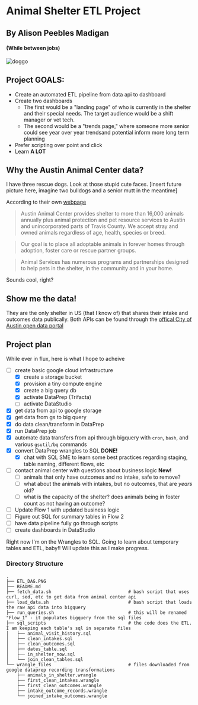 # Animal Shelter ETL Project
## By Alison Peebles Madigan
#### (While between jobs)

![doggo](https://images.pexels.com/photos/406014/pexels-photo-406014.jpeg?auto=compress&cs=tinysrgb&dpr=2&h=640&w=426)

## Project GOALS:
- Create an automated ETL pipeline from data api to dashboard
- Create two dashboards
  - The first would be a "landing page" of who is currently in the shelter and their special needs. The target audience would be a shift manager or vet tech.
  - The second would be a "trends page," where someone more senior could see year over year trendsand potential inform more long term planning 
- Prefer scripting over point and click
- Learn **A LOT**

## Why the Austin Animal Center data?
I have three rescue dogs. Look at those stupid cute faces. 
[insert future picture here, imagine two bulldogs and a senior mutt in the meantime]

According to their own [webpage](https://www.austintexas.gov/department/about-austin-animal-center)

>Austin Animal Center provides shelter to more than 16,000 animals annually plus animal protection and pet resource services to Austin and unincorporated parts of Travis County. We accept stray and owned animals regardless of age, health, species or breed.

>Our goal is to place all adoptable animals in forever homes through adoption, foster care or rescue partner groups.

> Animal Services has numerous programs and partnerships designed to help pets in the shelter, in the community and in your home.

Sounds cool, right?

## Show me the data!
They are the only shelter in US (that I know of) that shares their intake and outcomes data publically. Both APIs can be found through the [offical City of Austin open data portal](https://data.austintexas.gov/browse?q=austin%20animal%20center&sortBy=relevance&utf8=%E2%9C%93)

## Project plan
While ever in flux, here is what I hope to acheive
 - [ ] create basic google cloud infrastructure
   - [X] create a storage bucket
   - [X] provision a tiny compute engine
   - [X] create a big query db
   - [X] activate DataPrep (Trifacta)
   - [ ] activate DataStudio
 - [X] get data from api to google storage 
 - [X] get data from gs to big query 
 - [X] do data clean/transform in DataPrep
 - [X] run DataPrep job
 - [X] automate data transfers from api through bigquery with `cron`, `bash`, and various `gsutil/bq` commands
 - [X] convert DataPrep wrangles to SQL **DONE!**
    - [X] chat with SQL SME to learn some best practices regarding staging, table naming, different flows, etc
 - [ ] contact animal center with questions about business logic **New!**
   - [ ] animals that only have outcomes and no intake, safe to remove?
   - [ ] what about the animals with intakes, but no outcomes, that are *years* old?
   - [ ] what is the capacity of the shelter? does animals being in foster count as not having an outcome? 
 - [ ] Update Flow 1 with updated business logic
 - [ ] Figure out SQL for summary tables in Flow 2 
 - [ ] have data pipeline fully go through scripts
 - [ ] create dashboards in DataStudio

Right now I'm on the Wrangles to SQL. Going to learn about temporary tables and ETL, baby!!
Will update this as I make progress.


### Directory Structure
```
.
├── ETL_DAG.PNG
├── README.md
├── fetch_data.sh                             # bash script that uses curl, sed, etc to get data from animal center api
├── load_data.sh                              # bash script that loads the raw api data into bigquery
├── run_queries.sh                            # this will be renamed "Flow_1" - it populates bigquery from the sql files
├── sql_scripts                               # the code does the ETL. I am keeping each table's sql in separate files
│   ├── animal_visit_history.sql
│   ├── clean_intakes.sql
│   ├── clean_outcomes.sql
│   ├── dates_table.sql
│   ├── in_shelter_now.sql
│   └── join_clean_tables.sql
└── wrangle_files                             # files downloaded from google dataprep recording transformations
    ├── animals_in_shelter.wrangle
    ├── first_clean_intakes.wrangle
    ├── first_clean_outcomes.wrangle
    ├── intake_outcome_records.wrangle
    └── joined_intake_outcomes.wrangle
```
    
